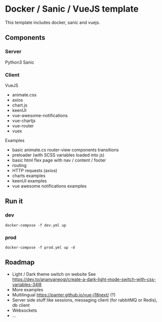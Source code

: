 # Docker / Sanic / VueJS template

This template includes docker, sanic and vuejs.

## Components

### Server
Python3
Sanic

### Client
VueJS
  - animate.css
  - axios
  - chart.js
  - keenUI
  - vue-awesome-notifications
  - vue-chartjs
  - vue-router
  - vuex

Examples 
  - basic animate.cs router-view components transitions 
  - preloader (with SCSS variables loaded into js)
  - basic html flex page with nav / content / footer
  - routing
  - HTTP requests (axios)
  - charts examples
  - keenUI examples
  - vue awesome notifications examples

## Run it
### dev

```docker-compose -f dev.yml up```

### prod

```docker-compose -f prod.yml up -d```


## Roadmap

- Light / Dark theme switch on website 
  See https://dev.to/ananyaneogi/create-a-dark-light-mode-switch-with-css-variables-34l8
- More examples
- Multilingual
  https://panter.github.io/vue-i18next/ (?)
- Server side stuff like sessions, messaging client (for rabbitMQ or Redis), db client
- Websockets
- ...
